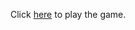 Click [here](https://react-js-tic-tac-game-c9z8syjjr-abdelrahman-radwans-projects.vercel.app) to play the game.

